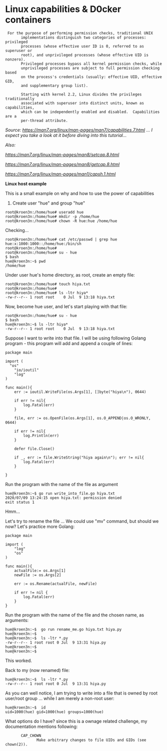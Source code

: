 
# Linux capabilities & D0cker containers

```
 For the purpose of performing permission checks, traditional UNIX
       implementations distinguish two categories of processes: privileged
       processes (whose effective user ID is 0, referred to as superuser or
       root), and unprivileged processes (whose effective UID is nonzero).
       Privileged processes bypass all kernel permission checks, while
       unprivileged processes are subject to full permission checking based
       on the process's credentials (usually: effective UID, effective GID,
       and supplementary group list).

       Starting with kernel 2.2, Linux divides the privileges traditionally
       associated with superuser into distinct units, known as capabilities,
       which can be independently enabled and disabled.  Capabilities are a
       per-thread attribute.
```

<i> Source: https://man7.org/linux/man-pages/man7/capabilities.7.html ... 
  I expect you take a look at it before diving into this tutorial... </i>
  
<i>Also: </i>

<i> https://man7.org/linux/man-pages/man8/setcap.8.html </i>
  
<i> https://man7.org/linux/man-pages/man8/getcap.8.html </i>

<i> https://man7.org/linux/man-pages/man1/capsh.1.html </i>




<b> Linux host example </b>


This is a small example on why and how to use the power of capabilities

1) Create user "hue" and group "hue"

```
root@kroen3n:/home/hue# useradd hue
root@kroen3n:/home/hue# mkdir -p /home/hue
root@kroen3n:/home/hue# chown -R hue:hue /home/hue
```

Checking...
```
root@kroen3n:/home/hue# cat /etc/passwd | grep hue
hue:x:1000:1000::/home/hue:/bin/sh
root@kroen3n:/home/hue# 
root@kroen3n:/home/hue# su - hue
$ bash
hue@kroen3n:~$ pwd
/home/hue
```

Under user hue's home directory, as root, create an empty file:

```
root@kroen3n:/home/hue# touch hiya.txt
root@kroen3n:/home/hue#
root@kroen3n:/home/hue# ls -ltr hiya*
-rw-r--r-- 1 root root    0 Jul  9 13:18 hiya.txt
```

Now, become hue user, and let's start playing with that file:

```
root@kroen3n:/home/hue# su - hue
$ bash
hue@kroen3n:~$ ls -ltr hiya*
-rw-r--r-- 1 root root    0 Jul  9 13:18 hiya.txt
```

Suppose I want to write into that file. 
I will be using following Golang program - this program will add and append a couple of lines:

```
package main

import (
  "os"
	"io/ioutil"
	"log"
)

func main(){
	err := ioutil.WriteFile(os.Args[1], []byte("hiya\n"), 0644)

	if err != nil{
		log.Fatal(err)
	}

	file, err := os.OpenFile(os.Args[1], os.O_APPEND|os.O_WRONLY, 0644)

	if err != nil{
		log.Println(err)
	}

	defer file.Close()

	if _, err := file.WriteString("hiya again\n"); err != nil{
		log.Fatal(err)
	}

}
```

Run the program with the name of the file as argument

```
hue@kroen3n:~$ go run write_into_file.go hiya.txt 
2020/07/09 13:24:15 open hiya.txt: permission denied
exit status 1
```

Hmm... 

Let's try to rename the file ... We could use "mv" command, but should we now? Let's practice more Golang:

```
package main

import (
	"log"
	"os"
)

func main(){
	actualFile:= os.Args[1]
	newFile := os.Args[2]

	err := os.Rename(actualFile, newFile)

	if err != nil {
		log.Fatal(err)
	}
}

```
Run the program with the name of the file and the chosen name,  as arguments:

```
hue@kroen3n:~$  go run rename_me.go hiya.txt hiya.py
hue@kroen3n:~$  
hue@kroen3n:~$  ls -ltr *.py
-rw-r--r-- 1 root root 0 Jul  9 13:31 hiya.py
hue@kroen3n:~$  
hue@kroen3n:~$ 
```

This worked. 

Back to my (now renamed) file:

```
hue@kroen3n:~$  ls -ltr *.py
-rw-r--r-- 1 root root 0 Jul  9 13:31 hiya.py
```

As you can well notice, I am trying to write into a file that is owned by root user/root group ... while I am merely a non-root user:

```
hue@kroen3n:~$  id
uid=1000(hue) gid=1000(hue) groups=1000(hue)
```

What options do I have? since this is a ownage related challenge, my documentation mentions following:

```
       CAP_CHOWN
              Make arbitrary changes to file UIDs and GIDs (see chown(2)).
```











